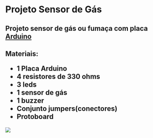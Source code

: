 <h1>Projeto Sensor de Gás</h1>
<h2>Projeto sensor de gás ou fumaça com placa <a href="https://www.arduino.cc/reference/pt/" target="_blank">Arduino</a><h2>
<p>Materiais:</p>
<ul>
  <li>1 Placa Arduino</li>
  <li>4 resistores de 330 ohms</li>
  <li>3 leds</li>
  <li>1 sensor de gás</li>
  <li>1 buzzer</li>
  <li>Conjunto jumpers(conectores)</li>
  <li>Protoboard</li>
</ul>  

<img src="https://github.com/josecscosta1977/arduino_sensor_gas_alarme/blob/master/esquena_sensor_g%C3%A1s.PNG?raw=true">  

